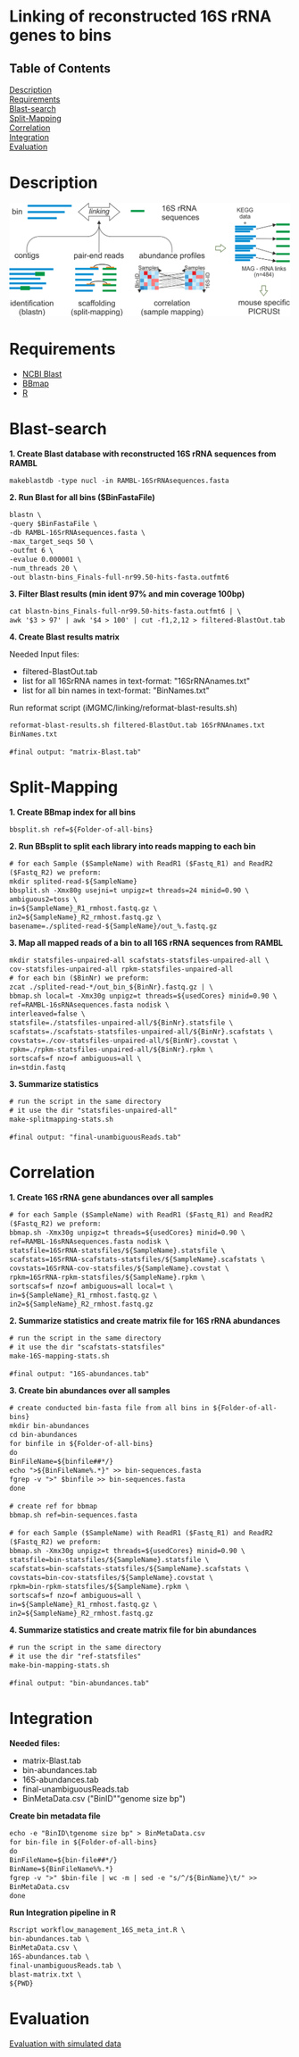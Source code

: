 # Linking of reconstructed 16S rRNA genes to bins

## Table of Contents  
[Description](#Description)  
[Requirements](#Requirements)  
[Blast-search](#Blast-search)  
[Split-Mapping](#Split-Mapping)  
[Correlation](#Correlation)  
[Integration](#Integration)  
[Evaluation](#Evaluation)  

# Description

![linking](linking.png)

# Requirements

* [NCBI Blast](http://ftp.ncbi.nlm.nih.gov/blast/executables/blast+/LATEST/)
* [BBmap](https://sourceforge.net/projects/bbmap/)
* [R](https://cran.r-project.org)

# Blast-search

**1. Create Blast database with reconstructed 16S rRNA sequences from RAMBL**

	makeblastdb -type nucl -in RAMBL-16SrRNAsequences.fasta

**2. Run Blast for all bins ($BinFastaFile)**

	blastn \
	-query $BinFastaFile \
	-db RAMBL-16SrRNAsequences.fasta \
	-max_target_seqs 50 \
	-outfmt 6 \
	-evalue 0.000001 \
	-num_threads 20 \
	-out blastn-bins_Finals-full-nr99.50-hits-fasta.outfmt6
	

**3. Filter Blast results (min ident 97% and min coverage 100bp)**

    cat blastn-bins_Finals-full-nr99.50-hits-fasta.outfmt6 | \
    awk '$3 > 97' | awk '$4 > 100' | cut -f1,2,12 > filtered-BlastOut.tab

**4. Create Blast results matrix**

Needed Input files:
* filtered-BlastOut.tab
* list for all 16SrRNA names in text-format: "16SrRNAnames.txt"
* list for all bin names in text-format: "BinNames.txt"


Run reformat script (iMGMC/linking/reformat-blast-results.sh)

    reformat-blast-results.sh filtered-BlastOut.tab 16SrRNAnames.txt BinNames.txt
    
    #final output: "matrix-Blast.tab"

# Split-Mapping

**1. Create BBmap index for all bins**

	bbsplit.sh ref=${Folder-of-all-bins}

**2. Run BBsplit to split each library into reads mapping to each bin**

    # for each Sample ($SampleName) with ReadR1 ($Fastq_R1) and ReadR2 ($Fastq_R2) we preform:
	mkdir splited-read-${SampleName}
	bbsplit.sh -Xmx80g usejni=t unpigz=t threads=24 minid=0.90 \
	ambiguous2=toss \
	in=${SampleName}_R1_rmhost.fastq.gz \
	in2=${SampleName}_R2_rmhost.fastq.gz \
	basename=./splited-read-${SampleName}/out_%.fastq.gz

**3. Map all mapped reads of a bin to all 16S rRNA sequences from RAMBL**

    mkdir statsfiles-unpaired-all scafstats-statsfiles-unpaired-all \
	cov-statsfiles-unpaired-all rpkm-statsfiles-unpaired-all
	# for each bin ($BinNr) we preform:
	zcat ./splited-read-*/out_bin_${BinNr}.fastq.gz | \
	bbmap.sh local=t -Xmx30g unpigz=t threads=${usedCores} minid=0.90 \
	ref=RAMBL-16sRNAsequences.fasta nodisk \
	interleaved=false \
	statsfile=./statsfiles-unpaired-all/${BinNr}.statsfile \
	scafstats=./scafstats-statsfiles-unpaired-all/${BinNr}.scafstats \
	covstats=./cov-statsfiles-unpaired-all/${BinNr}.covstat \
	rpkm=./rpkm-statsfiles-unpaired-all/${BinNr}.rpkm \
	sortscafs=f nzo=f ambiguous=all \
	in=stdin.fastq

**3. Summarize statistics**

    # run the script in the same directory
	# it use the dir "statsfiles-unpaired-all"
    make-splitmapping-stats.sh
	
	#final output: "final-unambiguousReads.tab"

# Correlation

**1. Create 16S rRNA gene abundances over all samples**

    # for each Sample ($SampleName) with ReadR1 ($Fastq_R1) and ReadR2 ($Fastq_R2) we preform:
    bbmap.sh -Xmx30g unpigz=t threads=${usedCores} minid=0.90 \
    ref=RAMBL-16sRNAsequences.fasta nodisk \
    statsfile=16SrRNA-statsfiles/${SampleName}.statsfile \
    scafstats=16SrRNA-scafstats-statsfiles/${SampleName}.scafstats \
    covstats=16SrRNA-cov-statsfiles/${SampleName}.covstat \
    rpkm=16SrRNA-rpkm-statsfiles/${SampleName}.rpkm \
    sortscafs=f nzo=f ambiguous=all local=t \
	in=${SampleName}_R1_rmhost.fastq.gz \
	in2=${SampleName}_R2_rmhost.fastq.gz

**2. Summarize statistics and create matrix file for 16S rRNA abundances**

    # run the script in the same directory
	# it use the dir "scafstats-statsfiles"
	make-16S-mapping-stats.sh
	
	#final output: "16S-abundances.tab"

**3. Create bin abundances over all samples**

    # create conducted bin-fasta file from all bins in ${Folder-of-all-bins}
	mkdir bin-abundances
	cd bin-abundances
	for binfile in ${Folder-of-all-bins}
	do
	BinFileName=${binfile##*/}
	echo ">${BinFileName%.*}" >> bin-sequences.fasta
	fgrep -v ">" $binfile >> bin-sequences.fasta
	done
	
	# create ref for bbmap
	bbmap.sh ref=bin-sequences.fasta
	
	# for each Sample ($SampleName) with ReadR1 ($Fastq_R1) and ReadR2 ($Fastq_R2) we preform:
	bbmap.sh -Xmx30g unpigz=t threads=${usedCores} minid=0.90 \
	statsfile=bin-statsfiles/${SampleName}.statsfile \
    scafstats=bin-scafstats-statsfiles/${SampleName}.scafstats \
    covstats=bin-cov-statsfiles/${SampleName}.covstat \
    rpkm=bin-rpkm-statsfiles/${SampleName}.rpkm \
    sortscafs=f nzo=f ambiguous=all \
	in=${SampleName}_R1_rmhost.fastq.gz \
	in2=${SampleName}_R2_rmhost.fastq.gz


**4. Summarize statistics and create matrix file for bin abundances**

    # run the script in the same directory
	# it use the dir "ref-statsfiles"
    make-bin-mapping-stats.sh
	
	#final output: "bin-abundances.tab"


# Integration

**Needed files:**

* matrix-Blast.tab
* bin-abundances.tab
* 16S-abundances.tab
* final-unambiguousReads.tab
* BinMetaData.csv ("BinID"<tab>"genome size bp")

**Create bin metadata file**


    echo -e "BinID\tgenome size bp" > BinMetaData.csv
	for bin-file in ${Folder-of-all-bins}
	do
	BinFileName=${bin-file##*/}
	BinName=${BinFileName%%.*}
	fgrep -v ">" $bin-file | wc -m | sed -e "s/^/${BinName}\t/" >> BinMetaData.csv
	done


**Run Integration pipeline in R**


    Rscript workflow_management_16S_meta_int.R \
    bin-abundances.tab \
    BinMetaData.csv \
    16S-abundances.tab \
	final-unambiguousReads.tab \
    blast-matrix.txt \
    ${PWD}

# Evaluation

[Evaluation with simulated data](/evaluation.md)

